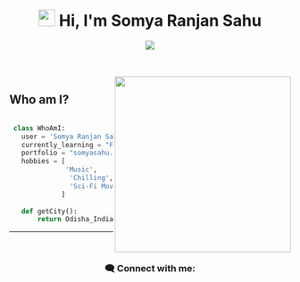 <h1 align="center"><img src="https://media.giphy.com/media/hvRJCLFzcasrR4ia7z/giphy.gif" width="30"> Hi,  I'm Somya Ranjan Sahu</h1>

<!-- Typing SVG by DenverCoder1 - https://github.com/DenverCoder1/readme-typing-svg -->
<p align="center">
  <a href="https://github.com/DenverCoder1/readme-typing-svg"><img src="https://readme-typing-svg.herokuapp.com?lines=Computer+Science+Undergrad;Full+Stack+Web+Developer;Android+Developer&center=true&width=380&height=45"></a>
</p>

<br>
<br>

<!-- Who am I? -->

<img align="right" src="https://i.postimg.cc/L66XJfz6/face.png" width="315">
<h2 align="left">Who am I?</h2>

 ```python
 
  class WhoAmI:
    user = 'Somya Ranjan Sahu'
    currently_learning = "Flutter"
    portfolio = "somyasahu.netlify.app"
	hobbies = [
		       'Music',
                'Chilling',
                'Sci-Fi Movies'
              ]
	
	def getCity():
		return Odisha_India()	
 ```

<hr>

<!-- Connect with me -->

<br>
<h3 align="center">🗨️ Connect with me:</h3>
